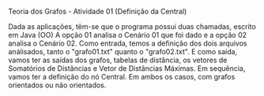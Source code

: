 Teoria dos Grafos - Atividade 01 (Definição da Central)

Dada as aplicações, têm-se que o programa possui duas chamadas, escrito em Java (OO)
A opção 01 analisa o Cenário 01 que foi dado e a opção 02 analisa o Cenário 02.
Como entrada, temos a definição dos dois arquivos análisados, tanto o "grafo01.txt" quanto o "grafo02.txt".
E como saída, vamos ter as saídas dos grafos, tabelas de distância, os vetores de Somatórios de Distâncias e Vetor de Distâncias Máximas. Em sequência, vamos ter a definição do nó Central. Em ambos os casos, com grafos orientados ou não orientados.
